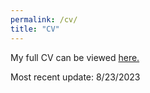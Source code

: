 ```yaml
---
permalink: /cv/
title: "CV"
---
```


My full CV can be viewed [here.](https://drive.google.com/file/d/1Ch4zV9yjwawyT_B8-0N0TukDs3IVE6BR/view?usp=sharing)

Most recent update: 8/23/2023
